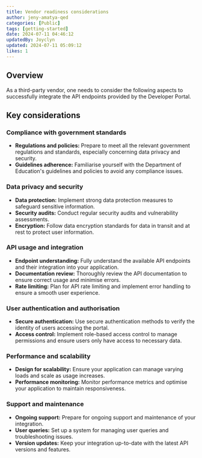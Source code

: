 ```yaml
---
title: Vendor readiness considerations
author: jeny-amatya-qed
categories: [Public]
tags: [getting-started]
date: 2024-07-11 04:46:12 
updatedBy: Joyclyn
updated: 2024-07-11 05:09:12 
likes: 1
---
```


## Overview
As a third-party vendor, one needs to consider the following aspects to successfully integrate the API endpoints provided by the Developer Portal.

## Key considerations 
### Compliance with government standards
- **Regulations and policies:** Prepare to meet all the relevant government regulations and standards, especially concerning data privacy and security.
- **Guidelines adherence:** Familiarise yourself with the Department of Education's guidelines and policies to avoid any compliance issues.
    
### Data privacy and security
- **Data protection:** Implement strong data protection measures to safeguard sensitive information.
- **Security audits:** Conduct regular security audits and vulnerability assessments.
- **Encryption:** Follow data encryption standards for data in transit and at rest to protect user information.

### API usage and integration
- **Endpoint understanding:** Fully understand the available API endpoints and their integration into your application.
- **Documentation review:** Thoroughly review the API documentation to ensure correct usage and minimise errors.
- **Rate limiting:** Plan for API rate limiting and implement error handling to ensure a smooth user experience.

### User authentication and authorisation
- **Secure authentication:** Use secure authentication methods to verify the identity of users accessing the portal.
- **Access control:** Implement role-based access control to manage permissions and ensure users only have access to necessary data.

### Performance and scalability
- **Design for scalability:** Ensure your application can manage varying loads and scale as usage increases.
- **Performance monitoring:** Monitor performance metrics and optimise your application to maintain responsiveness.

### Support and maintenance
- **Ongoing support:** Prepare for ongoing support and maintenance of your integration.
- **User queries:** Set up a system for managing user queries and troubleshooting issues.
- **Version updates:** Keep your integration up-to-date with the latest API versions and features.